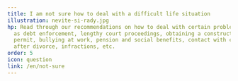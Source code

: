 ```yaml
---
title: I am not sure how to deal with a difficult life situation
illustration: nevite-si-rady.jpg
hp: Read through our recommendations on how to deal with certain problems, such
  as debt enforcement, lengthy court proceedings, obtaining a construction
  permit, bullying at work, pension and social benefits, contact with children
  after divorce, infractions, etc.
order: 5
icon: question
link: /en/not-sure
---
```

